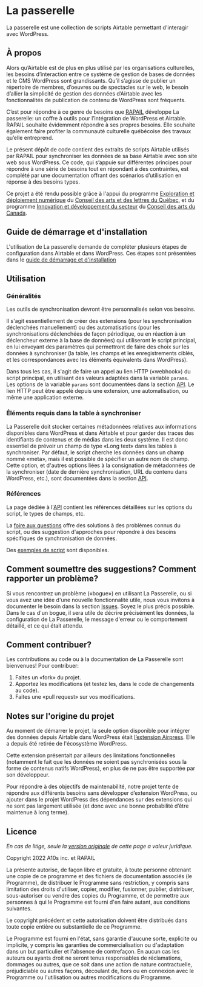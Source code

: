 # La passerelle

La passerelle est une collection de scripts Airtable permettant d'interagir avec WordPress.

## À propos

Alors qu’Airtable est de plus en plus utilisé par les organisations culturelles, les besoins d’interaction entre ce système de gestion de bases de données et le CMS WordPress sont grandissants. Qu’il s’agisse de publier un répertoire de membres, d’oeuvres ou de spectacles sur le web, le besoin d’allier la simplicité de gestion des données d’Airtable avec les fonctionnalités de publication de contenu de WordPress sont fréquents.

C’est pour répondre à ce genre de besoins que [RAPAIL](https://rapail.ca/) développe La passerelle: un coffre à outils pour l’intégration de WordPress et Airtable. RAPAIL souhaite évidemment répondre à ses propres besoins. Elle souhaite également faire profiter la communauté culturelle québécoise des travaux qu’elle entreprend.

Le présent dépôt de code contient des extraits de scripts Airtable utilisés par RAPAIL pour synchroniser les données de sa base Airtable avec son site web sous WordPress. Ce code, qui s’appuie sur différentes principes pour répondre à une série de besoins tout en répondant à des contraintes, est complété par une documentation offrant des scénarios d’utilisation en réponse à des besoins types.

Ce projet a été rendu possible grâce à l'appui du programme [Exploration et déploiement numérique](https://www.calq.gouv.qc.ca/aides/exploration-et-deploiement-numerique-organismes) du [Conseil des arts et des lettres du Québec](https://www.calq.gouv.qc.ca/), et du programme [Innovation et développement du secteur](https://conseildesarts.ca/financement/subventions/appuyer-la-pratique-artistique/innovation-et-developpement-du-secteur) du [Conseil des arts du Canada](https://conseildesarts.ca/).

## Guide de démarrage et d'installation

L'utilisation de La passerelle demande de compléter plusieurs étapes de configuration dans Airtable et dans WordPress. Ces étapes sont présentées dans le [guide de démarrage et d'installation](doc/installation.md)

## Utilisation

### Généralités

Les outils de synchronisation devront être personnalisés selon vos besoins.

Il s'agit essentiellement de créer des extensions (pour les synchronisation déclenchées manuellement) ou des automatisations (pour les synchronisations déclenchées de façon périodique, ou en réaction à un déclencheur externe à la base de données) qui utiliseront le script principal, en lui envoyant des paramètres qui permettront de faire des choix sur les données à synchroniser (la table, les champs et les enregistrements ciblés, et les correspondances avec les éléments équivalents dans WordPress).

Dans tous les cas, il s'agit de faire un appel au lien HTTP («webhook») du script principal, en utilisant des valeurs adaptées dans la variable `params`. Les options de la variable `params` sont documentées dans la section [API](doc/api.md). Le lien HTTP peut être appelé depuis une extension, une automatisation, ou même une application externe.

### Éléments requis dans la table à synchroniser

La Passerelle doit stocker certaines métadonnées relatives aux informations disponibles dans WordPress et dans Airtable et pour garder des traces des identifiants de contenus et de médias dans les deux système. Il est donc essentiel de prévoir un champ de type «Long text» dans les tables à synchroniser. Par défaut, le script cherche les données dans un champ nommé «meta», mais il est possible de spécifier un autre nom de champ. Cette option, et d'autres options liées à la consignation de métadonnées de la synchroniser (date de dernière synchronisation, URL du contenu dans WordPress, etc.), sont documentées dans la section [API](doc/api.md).

### Références

La page dédiée à l'[API](doc/api.md) contient les références détaillées sur les options du script, le types de champs, etc.

La [foire aux questions](doc/faq.md) offre des solutions à des problèmes connus du script, ou des suggestion d'approches pour répondre à des besoins spécifiques de synchronisation de données.

Des [exemples de script](doc/exemples.md) sont disponibles.

## Comment soumettre des suggestions? Comment rapporter un problème?

Si vous rencontrez un problème («bogue») en utilisant La Passerelle, ou si vous avez une idée d'une nouvelle fonctionnalité utile, nous vous invitons à documenter le besoin dans la section [Issues](https://github.com/a10s-ca/la-passerelle/issues). Soyez le plus précis possible. Dans le cas d'un bogue, il sera utile de décrire précisément les données, la configuration de La Passerelle, le message d'erreur ou le comportement détaillé, et ce qui était attendu.

## Comment contribuer?

Les contributions au code ou à la documentation de La Passerelle sont bienvenues! Pour contribuer:

1. Faites un «fork» du projet.
2. Apportez les modifications (et testez les, dans le code de changements au code).
3. Faites une «pull request» sur vos modifications.

## Notes sur l'origine du projet

Au moment de démarrer le projet, la seule option disponible pour intégrer des données depuis Airtable dans WordPress était [l’extension Airpress](https://wordpress.org/plugins/airpress/). Elle a depuis été retirée de l'écosystème WordPress.

Cette extension présentait par ailleurs des limitations fonctionnelles (notamment le fait que les données ne soient pas synchronisées sous la forme de contenus natifs WordPress), en plus de ne pas être supportée par son développeur.

Pour répondre à des objectifs de maintenabilité, notre projet tente de répondre aux différents besoins sans développer d’extension WordPress, ou ajouter dans le projet WordPress des dépendances sur des extensions qui ne sont pas largement utilisée (et donc avec une bonne probabilité d’être maintenue à long terme).

## Licence

_En cas de litige, seule la [version originale](LICENSE.md) de cette page a valeur juridique._

Copyright 2022 A10s inc. et RAPAIL

La présente autorise, de façon libre et gratuite, à toute personne obtenant une copie de ce programme et des fichiers de documentation associés (le Programme), de distribuer le Programme sans restriction, y compris sans limitation des droits d'utiliser, copier, modifier, fusionner, publier, distribuer, sous-autoriser ou vendre des copies du Programme, et de permettre aux personnes à qui le Programme est fourni d'en faire autant, aux conditions suivantes.

Le copyright précédent et cette autorisation doivent être distribués dans toute copie entière ou substantielle de ce Programme.

Le Programme est fourni en l'état, sans garantie d'aucune sorte, explicite ou implicite, y compris les garanties de commercialisation ou d'adaptation dans un but particulier et l'absence de contrefaçon. En aucun cas les auteurs ou ayants droit ne seront tenus responsables de réclamations, dommages ou autres, que ce soit dans une action de nature contractuelle, préjudiciable ou autres façons, découlant de, hors ou en connexion avec le Programme ou l'utilisation ou autres modifications du Programme.
